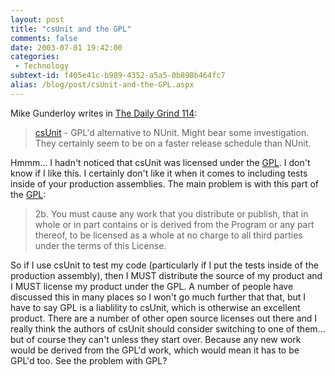 ```yaml
---
layout: post
title: "csUnit and the GPL"
comments: false
date: 2003-07-01 19:42:00
categories:
 - Technology
subtext-id: f405e41c-b989-4352-a5a5-0b890b464fc7
alias: /blog/post/csUnit-and-the-GPL.aspx
---
```



Mike Gunderloy writes in [The Daily Grind 114](http://www.larkware.com/Articles/TheDailyGrind114.html):

> [csUnit](http://www.csunit.org/index.php) - GPL'd alternative to NUnit. Might bear some investigation. They certainly seem to be on a faster release schedule than NUnit. 

Hmmm... I hadn't noticed that csUnit was licensed under the [GPL](http://www.gnu.org/licenses/gpl.html). I don't know if I like this. I certainly don't like it when it comes to including tests inside of your production assemblies. The main problem is with this part of the [GPL](http://www.gnu.org/licenses/gpl.html):

> 2b. You must cause any work that you distribute or publish, that in whole or in part contains or is derived from the Program or any part thereof, to be licensed as a whole at no charge to all third parties under the terms of this License.

So if I use csUnit to test my code (particularly if I put the tests inside of the production assembly), then I MUST distribute the source of my product and I MUST license my product under the GPL. A number of people have discussed this in many places so I won't go much further that that, but I have to say GPL is a liablility to csUnit, which is otherwise an excellent product. There are a number of other open source licenses out there and I really think the authors of csUnit should consider switching to one of them... but of course they can't unless they start over. Because any new work would be derived from the GPL'd work, which would mean it has to be GPL'd too. See the problem with GPL?
